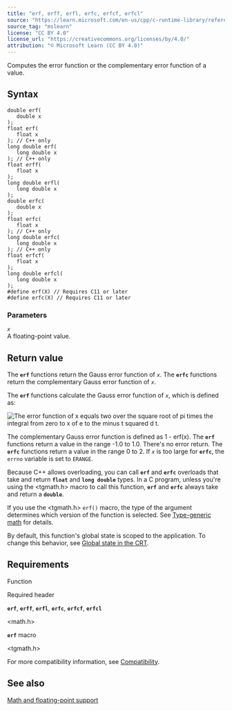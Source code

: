 ```yaml
---
title: "erf, erff, erfl, erfc, erfcf, erfcl"
source: "https://learn.microsoft.com/en-us/cpp/c-runtime-library/reference/erf-erff-erfl-erfc-erfcf-erfcl?view=msvc-170"
source_tag: "mslearn"
license: "CC BY 4.0"
license_url: "https://creativecommons.org/licenses/by/4.0/"
attribution: "© Microsoft Learn (CC BY 4.0)"
---
```

Computes the error function or the complementary error function of a value.

## Syntax

```
double erf(
   double x
);
float erf(
   float x
); // C++ only
long double erf(
   long double x
); // C++ only
float erff(
   float x
);
long double erfl(
   long double x
);
double erfc(
   double x
);
float erfc(
   float x
); // C++ only
long double erfc(
   long double x
); // C++ only
float erfcf(
   float x
);
long double erfcl(
   long double x
);
#define erf(X) // Requires C11 or later
#define erfc(X) // Requires C11 or later
```

### Parameters

_`x`_  
A floating-point value.

## Return value

The **`erf`** functions return the Gauss error function of _`x`_. The **`erfc`** functions return the complementary Gauss error function of _`x`_.

The **`erf`** functions calculate the Gauss error function of _`x`_, which is defined as:

![The error function of x equals two over the square root of pi times the integral from zero to x of e to the minus t squared d t. ](https://learn.microsoft.com/en-us/cpp/c-runtime-library/reference/media/crt_erf_formula.png?view=msvc-170 "The error function of x")

The complementary Gauss error function is defined as 1 - erf(x). The **`erf`** functions return a value in the range -1.0 to 1.0. There's no error return. The **`erfc`** functions return a value in the range 0 to 2. If _`x`_ is too large for **`erfc`**, the `errno` variable is set to `ERANGE`.

Because C++ allows overloading, you can call **`erf`** and **`erfc`** overloads that take and return **`float`** and **`long double`** types. In a C program, unless you're using the <tgmath.h> macro to call this function, **`erf`** and **`erfc`** always take and return a **`double`**.

If you use the <tgmath.h> `erf()` macro, the type of the argument determines which version of the function is selected. See [Type-generic math](https://learn.microsoft.com/en-us/cpp/c-runtime-library/tgmath?view=msvc-170) for details.

By default, this function's global state is scoped to the application. To change this behavior, see [Global state in the CRT](https://learn.microsoft.com/en-us/cpp/c-runtime-library/global-state?view=msvc-170).

## Requirements

Function

Required header

**`erf`**, **`erff`**, **`erfl`**, **`erfc`**, **`erfcf`**, **`erfcl`**

<math.h>

**`erf`** macro

<tgmath.h>

For more compatibility information, see [Compatibility](https://learn.microsoft.com/en-us/cpp/c-runtime-library/compatibility?view=msvc-170).

## See also

[Math and floating-point support](https://learn.microsoft.com/en-us/cpp/c-runtime-library/floating-point-support?view=msvc-170)